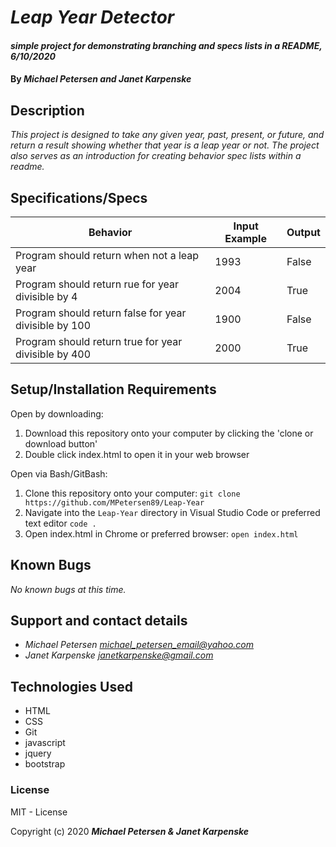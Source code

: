 # _Leap Year Detector_

#### _simple project for demonstrating branching and specs lists in a README, 6/10/2020_

#### By _**Michael Petersen and Janet Karpenske**_

## Description

_This project is designed to take any given year, past, present, or future, and return a result showing whether that year is a leap year or not. The project also serves as an introduction for creating behavior spec lists within a readme._

## Specifications/Specs

| Behavior                                              | Input Example            | Output                   |
|-------------------------------------------------------|--------------------------|--------------------------|
| Program should return when not a leap year            | 1993                     | False                    |
| Program should return rue for year divisible by 4     | 2004                     | True                     |
| Program should return false for year divisible by 100 | 1900                     | False                    |
| Program should return true for year divisible by 400  | 2000                     | True                     |


## Setup/Installation Requirements

Open by downloading:
1. Download this repository onto your computer by clicking the 'clone or download button'
2. Double click index.html to open it in your web browser

Open via Bash/GitBash:
1. Clone this repository onto your computer:
`git clone https://github.com/MPetersen89/Leap-Year`
2. Navigate into the `Leap-Year` directory in Visual Studio Code or preferred text editor
`code .`
3. Open index.html in Chrome or preferred browser:
`open index.html`

## Known Bugs

_No known bugs at this time._

## Support and contact details

* _Michael Petersen <michael_petersen_email@yahoo.com>_
* _Janet Karpenske <janetkarpenske@gmail.com>_

## Technologies Used

* HTML
* CSS
* Git
* javascript
* jquery
* bootstrap

### License

MIT - License

Copyright (c) 2020 **_Michael Petersen & Janet Karpenske_**